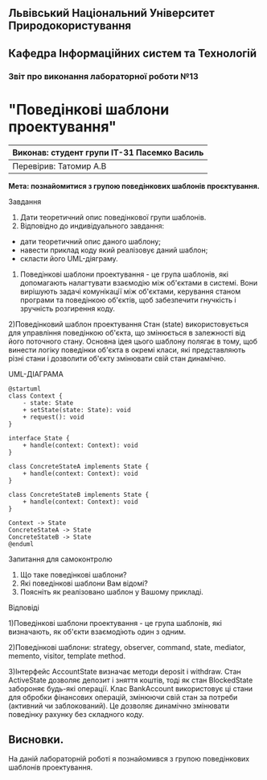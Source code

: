 ## Львівський Національний Університет Природокористування
## Кафедра Інформаційних систем та Технологій



### Звіт про виконання лабораторної роботи №13
# "Поведінкові шаблони проектування"



| Виконав: студент групи ІТ-31 Пасемко Василь    |
|----------------------------------------------|
| Перевірив: Татомир А.В   |




**Мета: познайомитися з групою поведінкових шаблонів проєктування.**


Завдання

1. Дати теоретичний опис поведінкової групи шаблонів.
2. Відповідно до индивідуального завдання:
- дати теоретичний опис даного шаблону;
- навести приклад коду який реалізовує даний шаблон;
- скласти його UML-діяграму.

1) Поведінкові шаблони проектування - це група 
шаблонів, які допомагають налагтувати взаємодію
між об'єктами в системі. Вони вирішують задачі 
комунікації між об'єктами, керування станом програми
та поведінкою об'єктів, щоб забезпечити гнучкість і 
зручність розгирення коду.

2)Поведінковий шаблон проектування Стан (state)
використовується для управління поведінкою об'єкта,
що змінюється в залежності від його поточного стану.
Основна ідея цього шаблону полягає в тому, щоб винести 
логіку поведінки об'єкта в окремі класи, які 
представляють різні стани і дозволити об'єкту змінювати
свій стан динамічно.

UML-ДІАГРАМА

```mermaid
@startuml
class Context {
    - state: State
    + setState(state: State): void
    + request(): void
}

interface State {
    + handle(context: Context): void
}

class ConcreteStateA implements State {
    + handle(context: Context): void
}

class ConcreteStateB implements State {
    + handle(context: Context): void
}

Context -> State
ConcreteStateA -> State
ConcreteStateB -> State
@enduml

```

Запитання для самоконтролю
1. Що таке поведінкові шаблони?
2. Які поведінкові шаблони Вам відомі?
3. Поясніть як реалізовано шаблон у Вашому прикладі.

Відповіді

1)Поведінкові шаблони проектування - це група шаблонів, 
які визначають, як об'єкти взаємодіють один з одним.

2)Поведінкові шаблони: strategy, observer, command,
state, mediator, memento, visitor, template method.

3)Інтерфейс AccountState визначає методи deposit і withdraw.
Стан ActiveState дозволяє депозит і зняття коштів, тоді як 
стан BlockedState забороняє будь-які операції.
Клас BankAccount використовує ці стани для обробки фінансових
операцій, змінюючи свій стан за потреби (активний чи 
заблокований). Це дозволяє динамічно змінювати поведінку 
рахунку без складного коду.

## Висновки. 

На даній лабораторній роботі я познайомився з групою поведінкових шаблонів проектування. 
